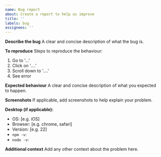 ```yaml
---
name: Bug report
about: Create a report to help us improve
title: ''
labels: bug
assignees: ''
---
```


**Describe the bug**
A clear and concise description of what the bug is.

**To reproduce**
Steps to reproduce the behaviour:
1. Go to '...'
2. Click on '....'
3. Scroll down to '....'
4. See error

**Expected behaviour**
A clear and concise description of what you expected to happen.

**Screenshots**
If applicable, add screenshots to help explain your problem.

**Desktop (if applicable):**
 - OS: [e.g. iOS]
 - Browser: [e.g. chrome, safari]
 - Version: [e.g. 22]
 - `npm -v`:
 - `node -v`:

**Additional context**
Add any other context about the problem here.

